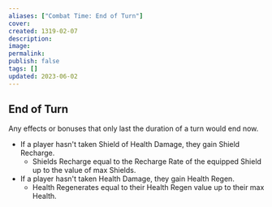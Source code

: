 ```yaml
---
aliases: ["Combat Time: End of Turn"]
cover: 
created: 1319-02-07
description: 
image: 
permalink: 
publish: false
tags: []
updated: 2023-06-02
---
```


## End of Turn

Any effects or bonuses that only last the duration of a turn would end now. 
- If a player hasn't taken Shield of Health Damage, they gain Shield Recharge. 
	- Shields Recharge equal to the Recharge Rate of the equipped Shield up to the value of max Shields. 
- If a player hasn't taken Health Damage, they gain Health Regen. 
	- Health Regenerates equal to their Health Regen value up to their max Health.
